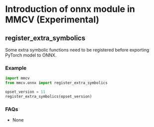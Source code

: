 # Introduction of onnx module in MMCV (Experimental)

## register_extra_symbolics

Some extra symbolic functions need to be registered before exporting PyTorch model to ONNX.

### Example

```python
import mmcv
from mmcv.onnx import register_extra_symbolics

opset_version = 11
register_extra_symbolics(opset_version)
```

### FAQs

- None
